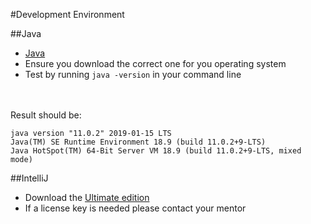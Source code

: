 #Development Environment

##Java
- [Java](https://www.java.com/en/)
- Ensure you download the correct one for you operating system
- Test by running `java -version` in your command line

<br><br>
Result should be:
```
java version "11.0.2" 2019-01-15 LTS
Java(TM) SE Runtime Environment 18.9 (build 11.0.2+9-LTS)
Java HotSpot(TM) 64-Bit Server VM 18.9 (build 11.0.2+9-LTS, mixed mode)
```

##IntelliJ
- Download the [ Ultimate edition ](https://www.jetbrains.com/idea/?gclid=Cj0KCQiAiZPvBRDZARIsAORkq7ccssdRIqZzukwai4U0IDcIQIfH7Hvmh4Yauc6a8S4NerQS8kfZuzcaArf3EALw_wcB)
- If a license key is needed please contact your mentor





